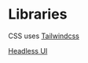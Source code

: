 # Libraries

CSS uses [Tailwindcss](https://tailwindcss.com/docs)

[Headless UI](https://headlessui.com/)

